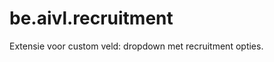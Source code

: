 be.aivl.recruitment
===================

Extensie voor custom veld: dropdown met recruitment opties.
